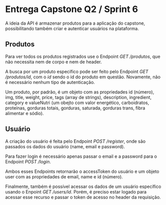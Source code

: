 # Entrega Capstone Q2 / Sprint 6

A ideia da API é armazenar produtos para a aplicação do capstone, possibilitando também criar e autenticar usuários na plataforma.

## Produtos

Para ver todos os produtos registrados use o Endpoint _GET /produtos_, que não necessita nem de corpo e nem de header.

A busca por um produto específico pode ser feito pelo Endpoint _GET /produtos/id_, com o _id_ sendo o id do produto em questão. Novamente, não é necessário nenhum tipo de autenticação.

Um produto, por padrão, é um objeto com as propriedades id (número), img, title, weight, price, tags (array de strings), description, ingredient, category e valueNutri (um obejto com valor energético, carboidratos, proteínas, gorduras totais, gorduras, saturada, gorduras trans, fibra alimentar e sódio).

## Usuário

A criação do usuário é feita pelo Endpoint _POST /register_, onde são passados os dados do usuário (name, email e password).

Para fazer login é necessário apenas passar o email e a password para o Endpoint _POST /login_.

Ambos esses Endpoints retornarão o accessToken do usuário e um objeto user com as propriedades de email, name e id (número).

Finalmente, também é possível acessar os dados de um usuário específico usando o Enpoint _GET /users/id_. Porém, é preciso estar logado para acessar esse recurso e passar o token de acesso no header da requisição.
